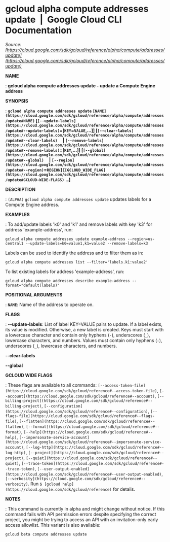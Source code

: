# gcloud alpha compute addresses update  |  Google Cloud CLI Documentation

*Source: [https://cloud.google.com/sdk/gcloud/reference/alpha/compute/addresses/update](https://cloud.google.com/sdk/gcloud/reference/alpha/compute/addresses/update)*

**NAME**

: **gcloud alpha compute addresses update - update a Compute Engine address**

**SYNOPSIS**

: **`gcloud alpha compute addresses update` `[NAME](https://cloud.google.com/sdk/gcloud/reference/alpha/compute/addresses/update#NAME)` [`[--update-labels](https://cloud.google.com/sdk/gcloud/reference/alpha/compute/addresses/update#--update-labels)`=[`KEY`=`VALUE`,…]] [`[--clear-labels](https://cloud.google.com/sdk/gcloud/reference/alpha/compute/addresses/update#--clear-labels)`     | `[--remove-labels](https://cloud.google.com/sdk/gcloud/reference/alpha/compute/addresses/update#--remove-labels)`=[`KEY`,…]] [`[--global](https://cloud.google.com/sdk/gcloud/reference/alpha/compute/addresses/update#--global)`     | `[--region](https://cloud.google.com/sdk/gcloud/reference/alpha/compute/addresses/update#--region)`=`REGION`] [`[GCLOUD_WIDE_FLAG](https://cloud.google.com/sdk/gcloud/reference/alpha/compute/addresses/update#GCLOUD-WIDE-FLAGS) …`]**

**DESCRIPTION**

: `(ALPHA)` `gcloud alpha compute addresses update` updates
labels for a Compute Engine address.

**EXAMPLES**

: To add/update labels 'k0' and 'k1' and remove labels with key 'k3' for address
'example-address', run:

```
gcloud alpha compute addresses update example-address --region=us-central1 --update-labels=k0=value1,k1=value2 --remove-labels=k3
```

Labels can be used to identify the address and to filter them as in:

```
gcloud alpha compute addresses list --filter='labels.k1:value2'
```

To list existing labels for address 'example-address', run:

```
gcloud alpha compute addresses describe example-address --format="default(labels)"
```

**POSITIONAL ARGUMENTS**

: **`NAME`**:
Name of the address to operate on.

**FLAGS**

: **--update-labels**:
List of label KEY=VALUE pairs to update. If a label exists, its value is
modified. Otherwise, a new label is created.
Keys must start with a lowercase character and contain only hyphens
(`-`), underscores (`_`), lowercase characters, and
numbers. Values must contain only hyphens (`-`), underscores
(`_`), lowercase characters, and numbers.

**--clear-labels**

**--global**

**GCLOUD WIDE FLAGS**

: These flags are available to all commands: `[--access-token-file](https://cloud.google.com/sdk/gcloud/reference#--access-token-file)`,
`[--account](https://cloud.google.com/sdk/gcloud/reference#--account)`, `[--billing-project](https://cloud.google.com/sdk/gcloud/reference#--billing-project)`,
`[--configuration](https://cloud.google.com/sdk/gcloud/reference#--configuration)`,
`[--flags-file](https://cloud.google.com/sdk/gcloud/reference#--flags-file)`,
`[--flatten](https://cloud.google.com/sdk/gcloud/reference#--flatten)`, `[--format](https://cloud.google.com/sdk/gcloud/reference#--format)`, `[--help](https://cloud.google.com/sdk/gcloud/reference#--help)`, `[--impersonate-service-account](https://cloud.google.com/sdk/gcloud/reference#--impersonate-service-account)`,
`[--log-http](https://cloud.google.com/sdk/gcloud/reference#--log-http)`,
`[--project](https://cloud.google.com/sdk/gcloud/reference#--project)`, `[--quiet](https://cloud.google.com/sdk/gcloud/reference#--quiet)`, `[--trace-token](https://cloud.google.com/sdk/gcloud/reference#--trace-token)`, `[--user-output-enabled](https://cloud.google.com/sdk/gcloud/reference#--user-output-enabled)`,
`[--verbosity](https://cloud.google.com/sdk/gcloud/reference#--verbosity)`.
Run `$ [gcloud help](https://cloud.google.com/sdk/gcloud/reference)` for details.

**NOTES**

: This command is currently in alpha and might change without notice. If this
command fails with API permission errors despite specifying the correct project,
you might be trying to access an API with an invitation-only early access
allowlist. This variant is also available:

```
gcloud beta compute addresses update
```